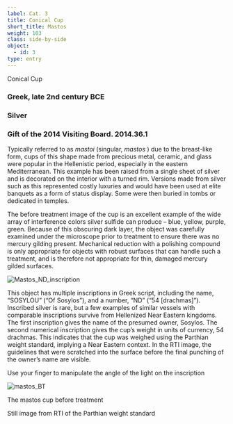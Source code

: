 ```yaml
---
label: Cat. 3
title: Conical Cup 
short_title: Mastos
weight: 103
class: side-by-side
object:
  - id: 3
type: entry
---
```

Conical Cup 

### Greek, late 2nd century BCE 
### Silver 
### Gift of the 2014 Visiting Board. 2014.36.1   

Typically referred to as *mastoi* (singular, *mastos* ) due to the breast-like form, cups of this shape made from precious metal, ceramic, and glass were popular in the Hellenistic period, especially in the eastern Mediterranean. This example has been raised from a single sheet of silver and is decorated on the interior with a turned rim. Versions made from silver such as this represented costly luxuries and would have been used at elite banquets as a form of status display. Some were then buried in tombs or dedicated in temples. 

The before treatment image of the cup is an excellent example of the wide array of interference colors silver sulfide can produce – blue, yellow, purple, green. Because of this obscuring dark layer, the object was carefully examined under the microscope prior to treatment to ensure there was no mercury gilding present. Mechanical reduction with a polishing compound is only appropriate for objects with robust surfaces that can handle such a treatment, and is therefore not appropriate for thin, damaged mercury gilded surfaces. 


![Mastos_ND_inscription](https://user-images.githubusercontent.com/110210814/182451273-f0ccb0f8-3a7e-4b98-928d-1b03ff1cf25e.jpg)

This object has multiple inscriptions in Greek script, including the name, “SOSYLOU” (“Of Sosylos”), and a number, “ND” (“54 [drachmas]”). Inscribed silver is rare, but a few examples of similar vessels with comparable inscriptions survive from Hellenized Near Eastern kingdoms. The first inscription gives the name of the presumed owner, Sosylos. The second numerical inscription gives the cup’s weight in units of currency, 54 drachmas. This indicates that the cup was weighed using the Parthian weight standard, implying a Near Eastern context. In the RTI image, the guidelines that were scratched into the surface before the final punching of the owner’s name are visible. 
 
Use your finger to manipulate the angle of the light on the inscription 

![mastos_BT](https://user-images.githubusercontent.com/110210814/182451193-dc33fb4b-2ded-44ac-85ae-98fdbf971c69.jpg)

The mastos cup before treatment  


Still image from RTI of the Parthian weight standard 

